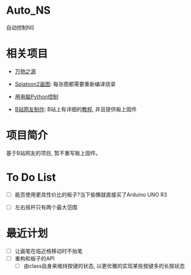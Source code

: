 # Auto_NS
自动控制NS



# 相关项目

- [万物之源](https://github.com/progmem/Switch-Fightstick)

- [Splatoon2画图](https://github.com/shinyquagsire23/Switch-Fightstick): 每张图都需要重新编译烧录
- [用电脑Python控制](https://github.com/ebith/Switch-Fightstick)
- [B站网友制作](https://github.com/wwwwwwzx/Switch-Fightstick): B站上有详细的[教程](https://www.bilibili.com/read/cv4516194), 并且提供板上固件



# 项目简介

基于B站网友的项目, 暂不重写板上固件。



# To Do List

- [ ] 能否使用更具性价比的板子?当下偷懒就直接买了Arduino UNO R3
- [ ] 左右摇杆只有两个最大范围



# 最近计划

- [ ] 让画笔在临近格移动时不抬笔
- [ ] 重构和板子的API
  - [ ] 由class自身来维持按键的状态, 以更优雅的实现某些按键多的长按状态
